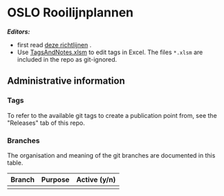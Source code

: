 # OSLO Rooilijnplannen

**_Editors:_**
- first read [deze richtlijnen](https://github.com/Informatievlaanderen/OSLO-toolchain/blob/master/doc-user/README.md) .
- Use [TagsAndNotes.xlsm](https://github.com/Informatievlaanderen/OSLO-allerleiTooltjes/tree/master/EA-Excel/TagsAndNotes) 
  to edit tags in Excel. The files `*.xlsm` are included in the repo as git-ignored.


## Administrative information

### Tags
To refer to the available git tags to create a publication point from, see the "Releases" tab of this repo.


### Branches
The organisation and meaning of the git branches are documented in this table.


| Branch | Purpose | Active (y/n) |
| ------ | --------- | ---------------- | 
|  |  |  |
